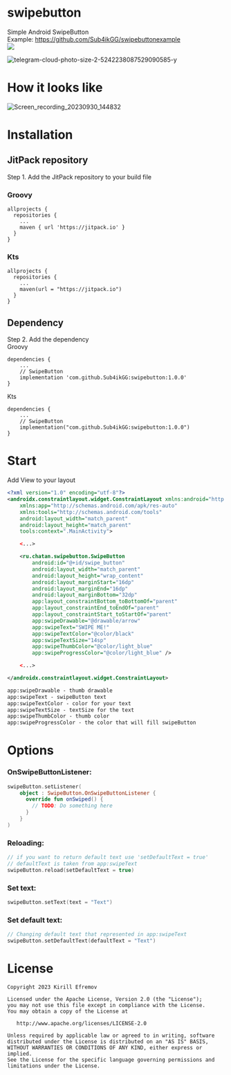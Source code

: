 # swipebutton
Simple Android SwipeButton  
Example: https://github.com/Sub4ikGG/swipebuttonexample  
[![](https://jitpack.io/v/Sub4ikGG/swipebutton.svg)](https://jitpack.io/#Sub4ikGG/swipebutton)

![telegram-cloud-photo-size-2-5242238087529090585-y](https://github.com/Sub4ikGG/swipebutton/assets/98654420/b79897e9-6231-412a-baa5-ceacaebcdd32)

# How it looks like
![Screen_recording_20230930_144832](https://github.com/Sub4ikGG/swipebutton/assets/98654420/cb862181-f8bc-42ce-9682-e1fe99e35cb1)

# Installation
## JitPack repository
Step 1. Add the JitPack repository to your build file  
### Groovy
```
allprojects {
  repositories {
    ...
    maven { url 'https://jitpack.io' }
  }
}
```
### Kts  
```
allprojects {
  repositories {
    ...
    maven(url = "https://jitpack.io")
  }
}
```
## Dependency
Step 2. Add the dependency  
Groovy
```
dependencies {
    ...
    // SwipeButton
    implementation 'com.github.Sub4ikGG:swipebutton:1.0.0'
}
```
Kts
```
dependencies {
    ...
    // SwipeButton
    implementation("com.github.Sub4ikGG:swipebutton:1.0.0")
}
```
# Start
Add View to your layout

```xml
<?xml version="1.0" encoding="utf-8"?>
<androidx.constraintlayout.widget.ConstraintLayout xmlns:android="http://schemas.android.com/apk/res/android"
    xmlns:app="http://schemas.android.com/apk/res-auto"
    xmlns:tools="http://schemas.android.com/tools"
    android:layout_width="match_parent"
    android:layout_height="match_parent"
    tools:context=".MainActivity">

    <...>

    <ru.chatan.swipebutton.SwipeButton
        android:id="@+id/swipe_button"
        android:layout_width="match_parent"
        android:layout_height="wrap_content"
        android:layout_marginStart="16dp"
        android:layout_marginEnd="16dp"
        android:layout_marginBottom="32dp"
        app:layout_constraintBottom_toBottomOf="parent"
        app:layout_constraintEnd_toEndOf="parent"
        app:layout_constraintStart_toStartOf="parent"
        app:swipeDrawable="@drawable/arrow"
        app:swipeText="SWIPE ME!"
        app:swipeTextColor="@color/black"
        app:swipeTextSize="14sp"
        app:swipeThumbColor="@color/light_blue"
        app:swipeProgressColor="@color/light_blue" />

    <...>

</androidx.constraintlayout.widget.ConstraintLayout>
```
```xml
app:swipeDrawable - thumb drawable
app:swipeText - swipeButton text
app:swipeTextColor - color for your text
app:swipeTextSize - textSize for the text
app:swipeThumbColor - thumb color
app:swipeProgressColor - the color that will fill swipeButton
```
# Options
### OnSwipeButtonListener:
```kotlin
swipeButton.setListener(
    object : SwipeButton.OnSwipeButtonListener {
      override fun onSwiped() {
        // TODO: Do something here
      }
    }
)
```
### Reloading:
```kotlin
// if you want to return default text use 'setDefaultText = true'
// defaultText is taken from app:swipeText
swipeButton.reload(setDefaultText = true)
```
### Set text:
```kotlin
swipeButton.setText(text = "Text")
```
### Set default text:
```kotlin
// Changing default text that represented in app:swipeText
swipeButton.setDefaultText(defaultText = "Text")
```
# License
```
Copyright 2023 Kirill Efremov

Licensed under the Apache License, Version 2.0 (the "License");
you may not use this file except in compliance with the License.
You may obtain a copy of the License at

   http://www.apache.org/licenses/LICENSE-2.0

Unless required by applicable law or agreed to in writing, software
distributed under the License is distributed on an "AS IS" BASIS,
WITHOUT WARRANTIES OR CONDITIONS OF ANY KIND, either express or implied.
See the License for the specific language governing permissions and
limitations under the License.
```
